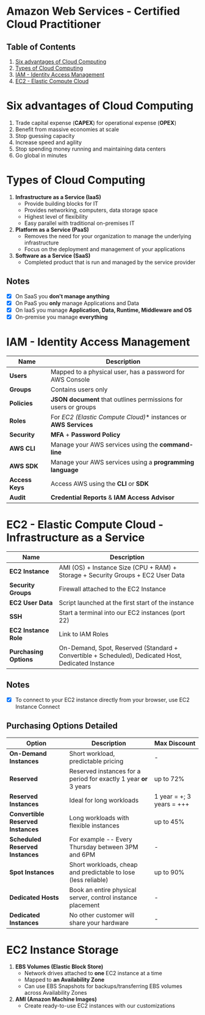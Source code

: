 # Amazon Web Services - Certified Cloud Practitioner
## Table of Contents
 1. [Six advantages of Cloud Computing](#six-advantages-of-cloud-computing)
 2. [Types of Cloud Computing](#types-of-cloud-computing)
 3. [IAM - Identity Access Management](#iam---identity-access-management)
 4. [EC2 - Elastic Compute Cloud](#ec2---elastic-compute-cloud---infrastructure-as-a-service)

# Six advantages of Cloud Computing
 1. Trade capital expense (**CAPEX**) for operational expense (**OPEX**)
 2. Benefit from massive economies at scale 
 3. Stop guessing capacity
 4. Increase speed and agility
 5. Stop spending money running and maintaining data centers
 6. Go global in minutes

# Types of Cloud Computing
 1. **Infrastructure as a Service (IaaS)**
    - Provide building blocks for IT
    - Provides networking, computers, data storage space
    - Highest level of flexibility
    - Easy parallel with traditional on-premises IT
 2. **Platform as a Service (PaaS)**
    - Removes the need for your organization to manage the underlying infrastructure
    - Focus on the deployment and management of your applications
 3. **Software as a Service (SaaS)**
    - Completed product that is run and managed by the service provider

## Notes

 - [x] On SaaS you **don't manage anything**
 - [x] On PaaS you **only** manage Applications and Data
 - [x] On IaaS you manage **Application, Data, Runtime, Middleware and OS**
 - [x] On-premise you manage **everything**

# IAM - Identity Access Management

Name | Description
-----|------------
**Users** | Mapped to a physical user, has a password for AWS Console
**Groups** | Contains users only
**Policies** | **JSON document** that outlines permissions for users or groups
**Roles** | For *EC2 (Elastic Compute Cloud)** instances or **AWS Services**
**Security** | **MFA** + **Password Policy**
**AWS CLI** | Manage your AWS services using the **command-line**
**AWS SDK** | Manage your AWS services using a **programming language**
**Access Keys** | Access AWS using the **CLI** or **SDK**
**Audit** | **Credential Reports** & **IAM Access Advisor**

# EC2 - Elastic Compute Cloud - Infrastructure as a Service

Name | Description
-----|------------
**EC2 Instance** | AMI (OS) + Instance Size (CPU + RAM) + Storage + Security Groups + EC2 User Data
**Security Groups** | Firewall attached to the EC2 Instance
**EC2 User Data** | Script launched at the first start of the instance
**SSH** | Start a terminal into our EC2 instances (port 22)
**EC2 Instance Role** | Link to IAM Roles
**Purchasing Options** | On-Demand, Spot, Reserved (Standard + Convertible + Scheduled), Dedicated Host, Dedicated Instance

## Notes
 - [x] To connect to your EC2 instance directly from your browser, use EC2 Instance Connect

## Purchasing Options Detailed
Option | Description | Max Discount
-------|-------------|-------------
**On-Demand Instances** | Short workload, predictable pricing | -
**Reserved** | Reserved instances for a period for exactly 1 year **or** 3 years | up to 72%
**Reserved Instances** | Ideal for long workloads | 1 year = +; 3 years = +++
**Convertible Reserved Instances** | Long workloads with flexible instances | up to 45%
**Scheduled Reserved Instances** | For example -- Every Thursday between 3PM and 6PM | -
**Spot Instances** | Short workloads, cheap and predictable to lose (less reliable) | up to 90%
**Dedicated Hosts** | Book an entire physical server, control instance placement | -
**Dedicated Instances** | No other customer will share your hardware | -

# EC2 Instance Storage

 1. **EBS Volumes (Elastic Block Store)**
    - Network drives attached to **one** EC2 instance at a time
    - Mapped to **an Availability Zone**
    - Can use EBS Snapshots for backups/transferring EBS volumes across Availability Zones
 2. **AMI (Amazon Machine Images)**
    - Create ready-to-use EC2 instances with our customizations









